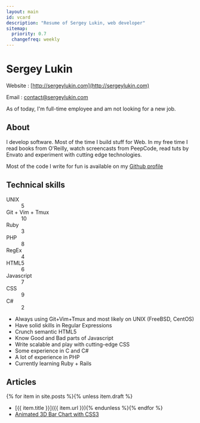 ```yaml
---
layout: main
id: vcard
description: "Resume of Sergey Lukin, web developer"
sitemap:
  priority: 0.7
  changefreq: weekly
---
```

Sergey Lukin
============

Website
: [http://sergeylukin.com](http://sergeylukin.com)

Email
: [contact@sergeylukin.com](mailto:contact@sergeylukin.com)


As of today, I'm full-time employee and am not looking for a new job.

About
-----

I develop software. Most of the time I build stuff for Web. In my free time I read books from O'Reilly, watch screencasts from PeepCode, read tuts by Envato and experiment with cutting edge technologies.

Most of the code I write for fun is available on my [Github profile](https://github.com/sergeylukin)

Technical skills
----------------

<dl class="skills-diagram">
  <dt class="skill-5">UNIX</dt>
  <dd>5</dd>
  <dt class="skill-10">Git + Vim + Tmux</dt>
  <dd>10</dd>
  <dt class="skill-3">Ruby</dt>
  <dd>3</dd>
  <dt class="skill-8">PHP</dt>
  <dd>8</dd>
  <dt class="skill-4">RegEx</dt>
  <dd>4</dd>
  <dt class="skill-6">HTML5</dt>
  <dd>6</dd>
  <dt class="skill-7">Javascript</dt>
  <dd>7</dd>
  <dt class="skill-9">CSS</dt>
  <dd>9</dd>
  <dt class="skill-2">C#</dt>
  <dd>2</dd>
</dl>

* Always using Git+Vim+Tmux and most likely on UNIX (FreeBSD, CentOS)
* Have solid skills in Regular Expressions
* Crunch semantic HTML5
* Know Good and Bad parts of Javascript
* Write scalable and play with cutting-edge CSS
* Some experience in C and C#
* A lot of experience in PHP
* Currently learning Ruby + Rails

Articles
--------

{% for item in site.posts %}{% unless item.draft %}
* [{{ item.title }}]({{ item.url }}){% endunless %}{% endfor %}
* [Animated 3D Bar Chart with CSS3](http://tympanus.net/codrops/2012/05/21/animated-3d-bar-chart-with-css3/)
